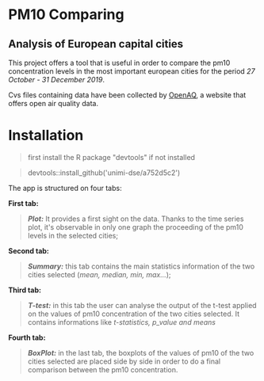 # PM10 Comparing
## Analysis of European capital cities

This project offers a tool that is useful in order to compare the pm10 concentration levels in the most important european cities for the period *27 October - 31 December 2019*.

Cvs files containing data have been collected by [OpenAQ](https://openaq.org/#/?_k=6jfjk3), a website that offers open air quality data.

# Installation
> first install the R package "devtools" if not installed

> devtools::install_github('unimi-dse/a752d5c2')

The app is structured on four tabs:


**First tab:** 
>***Plot:*** It provides a first sight on the data. Thanks to the time series plot, it's observable in only one graph the proceeding of the pm10 levels in the selected cities;

**Second tab:** 
>***Summary:*** this tab contains the main statistics information of the two cities selected (*mean, median, min, max...*);

**Third tab:** 
>***T-test:*** in this tab the user can analyse the output of the t-test applied on the values of pm10 concentration of the two cities selected. It contains informations like *t-statistics, p_value and means*

**Fourth tab:** 
>***BoxPlot:*** in the last tab, the boxplots of the values of pm10 of the two cities selected are placed side by side in order to do a final comparison between the pm10 concentration.
 
